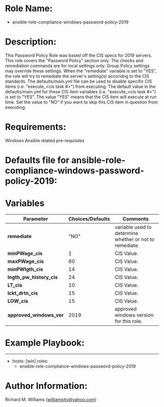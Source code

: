 # Role Name:
- ansible-role-compliance-windows-password-policy-2019

# Description:
This Password Policy Role was based off the CIS specs for 2019 servers.   This
role covers the "Password Policy" section only. The checks and remediation
commands are for local settings only. Group Policy settings may override these
settings. When the "remediate" variable is set to "YES", the role will try to
remediate the server's setting(s) accoridng to the CIS standards.  The
defaults/main.yml file can be used to disable specific CIS items (i.e.
"execute_<cis task #>") from executing. The default value in the
defaults/main.yml for these CIS item variables (i.e. "execute_<cis task #>")
is set to "YES". The value "YES" means that the CIS item will execute at run
time. Set the value to "NO" if you want to skip this CIS item in question
from executing.

# Requirements:
Windows Ansible related pre-requisites

# Defaults file for ansible-role-compliance-windows-password-policy-2019:
# Variables

Parameter | Choices/Defaults|Comments
----------|-----------------|--------
__remediate__ |"NO"| variable used to determine whether or not to remediate.
__minPWage_cis__ |1| CIS Value.
__maxPWage_cis__ |60| CIS Value.
__minPWlgth_cis__ |14| CIS Value.
__lngth_pw_history_cis__ |24| CIS Value.
__LT_cis__ |10| CIS Value.
__lckt_drtn_cis__ |15| CIS Value.
__LOW_cis__ |15| CIS Value.
__approved_windows_ver__ |2019| approved windows version for this role.


# Example Playbook:
---
 - hosts: [win]
   roles:
   - ansible-role-compliance-windows-password-policy-2019


# Author Information:
Richard M. Williams (williamsitv@yahoo.com)
